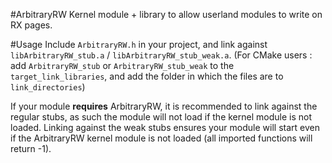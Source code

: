 #ArbitraryRW
Kernel module + library to allow userland modules to write on RX pages.

#Usage
Include `ArbitraryRW.h` in your project, and link against `libArbitraryRW_stub.a` / `libArbitraryRW_stub_weak.a`.
(For CMake users : add `ArbitraryRW_stub` or `ArbitraryRW_stub_weak` to the `target_link_libraries`, and add the folder in which the files are to `link_directories`)

If your module **requires** ArbitraryRW, it is recommended to link against the regular stubs, as such the module will not load if the kernel module is not loaded.
Linking against the weak stubs ensures your module will start even if the ArbitraryRW kernel module is not loaded (all imported functions will return -1).